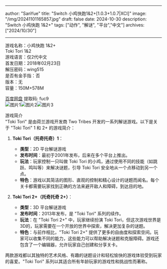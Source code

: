 
---
author: "SanYue"
title: "Switch 小鸡快跑1&2+[1.0.3+1.0.7|XCI]"
image: "/img/20241101165857.jpg"
draft: false
date: 2024-10-30
description: "Switch 小鸡快跑 1&2+"
tags: ["动作", "解谜", "平台","中文"]
archives: ["2024/10/30"]

---

游戏名称：小鸡快跑 1&2+   
Toki Tori 1&2    
游戏语言：仅2代中文  
首发日期：2018年02月23日  
解压密码：wing515  
是否有金手指：否  
版本：无   
容量：150M+578M

[百度网盘](https://pan.baidu.com/s/1ZJWb2mToMJpHZUSx_f3k5A) 提取码: fuc9  
![图片1](/img/1ce4770f.jpg)![图片2](/img/932e4c57.jpg)![图片3](/img/9314586d.jpg)  

游戏简介  
"Toki Tori" 是由荷兰游戏开发商 Two Tribes 开发的一系列解谜游戏。以下是关于 "Toki Tori" 1 和 2+ 的游戏简介：

1. **Toki Tori（托奇托奇）1**：
   - **类型**：2D 平台解谜游戏
   - **发布时间**：最初于2001年发布，后来在多个平台上推出。
   - **玩法**：玩家控制一只叫做 Toki Tori 的小鸡，通过使用不同的技能（如跳跃、鸣叫等）来解决谜题，引导 Toki Tori 安全地从一个点移动到另一个点。
   - **特色**：游戏以其简洁的图形、直观的控制和精心设计的谜题而闻名。每个关卡都需要玩家找到正确的方法来避开敌人和障碍，到达目的地。

2. **Toki Tori 2+（托奇托奇 2+）**：
   - **类型**：3D 平台解谜游戏
   - **发布时间**：2013年发布，是 "Toki Tori" 系列的续作。
   - **玩法**：在 "Toki Tori 2+" 中，玩家继续扮演 Toki Tori，但这次游戏世界是3D的，玩家需要在一个开放的世界中探索，解决更加复杂的谜题。
   - **特色**：与前作相比，"Toki Tori 2+" 提供了更多的自由度和探索空间。玩家可以收集不同的能力，这些能力可以帮助解决谜题和克服障碍。游戏还包含了一个编辑器，允许玩家自己创建和分享关卡。

两款游戏都以其独特的艺术风格、有趣的谜题设计和轻松愉快的游戏体验受到玩家的喜爱。"Toki Tori" 系列以其适合所有年龄玩家的游戏性和挑战性而著称。
